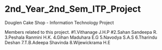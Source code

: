 # 2nd_Year_2nd_Sem_ITP_Project
Douglen Cake Shop - Information Technology Project

Members related to this project.
#1.Vithanage J.H.P
#2.Sahan Sandeepa R.
3.Peshala Ranmini H.K.
4.Gihan Maduhara E.G
5.Navodya S.A.S
6.Tharindu Deshan
7.T.B.Adeepa Shavinda
8.Wijewickrama H.E

